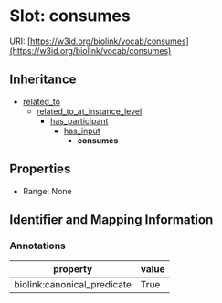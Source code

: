 # Slot: consumes

URI: [https://w3id.org/biolink/vocab/consumes](https://w3id.org/biolink/vocab/consumes)




## Inheritance

* [related_to](related_to.md)
    * [related_to_at_instance_level](related_to_at_instance_level.md)
        * [has_participant](has_participant.md)
            * [has_input](has_input.md)
                * **consumes**



## Properties

 * Range: None



## Identifier and Mapping Information





### Annotations

| property | value |
| --- | --- |
| biolink:canonical_predicate | True |


